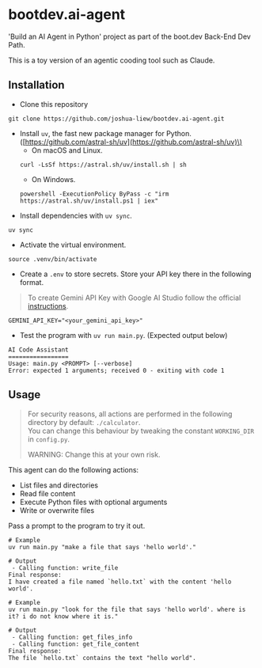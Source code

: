 # bootdev.ai-agent
'Build an AI Agent in Python' project as part of the boot.dev Back-End Dev Path.

This is a toy version of an agentic cooding tool such as Claude.


## Installation

- Clone this repository
```
git clone https://github.com/joshua-liew/bootdev.ai-agent.git
```
- Install `uv`, the fast new package manager for Python. \([https://github.com/astral-sh/uv](https://github.com/astral-sh/uv)\)
    - On macOS and Linux.
    ```
    curl -LsSf https://astral.sh/uv/install.sh | sh
    ```
    - On Windows.
    ```
    powershell -ExecutionPolicy ByPass -c "irm https://astral.sh/uv/install.ps1 | iex"
    ```
- Install dependencies with `uv sync`.
```
uv sync
```
- Activate the virtual environment.
```
source .venv/bin/activate
```
- Create a `.env` to store secrets. Store your API key there in the following format.
> To create Gemini API Key with Google AI Studio follow the official [instructions](https://ai.google.dev/gemini-api/docs/api-key).
```
GEMINI_API_KEY="<your_gemini_api_key>"
```
- Test the program with `uv run main.py`. (Expected output below)
```
AI Code Assistant
=================
Usage: main.py <PROMPT> [--verbose]
Error: expected 1 arguments; received 0 - exiting with code 1
```


## Usage
> For security reasons, all actions are performed in the following directory by default:
> `./calculator`.  
> You can change this behaviour by tweaking the constant `WORKING_DIR` in `config.py`.
>
> WARNING: Change this at your own risk.

This agent can do the following actions:
- List files and directories
- Read file content
- Execute Python files with optional arguments
- Write or overwrite files

Pass a prompt to the program to try it out.
```
# Example
uv run main.py "make a file that says 'hello world'."

# Output
 - Calling function: write_file
Final response:
I have created a file named `hello.txt` with the content 'hello world'.

# Example
uv run main.py "look for the file that says 'hello world'. where is it? i do not know where it is."

# Output
 - Calling function: get_files_info
 - Calling function: get_file_content
Final response:
The file `hello.txt` contains the text "hello world".
```
